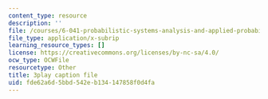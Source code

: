```yaml
---
content_type: resource
description: ''
file: /courses/6-041-probabilistic-systems-analysis-and-applied-probability-fall-2010/fde62a6d5bbd542eb134147858f0d4fa_mHfn_7ym6to.srt
file_type: application/x-subrip
learning_resource_types: []
license: https://creativecommons.org/licenses/by-nc-sa/4.0/
ocw_type: OCWFile
resourcetype: Other
title: 3play caption file
uid: fde62a6d-5bbd-542e-b134-147858f0d4fa
---
```

